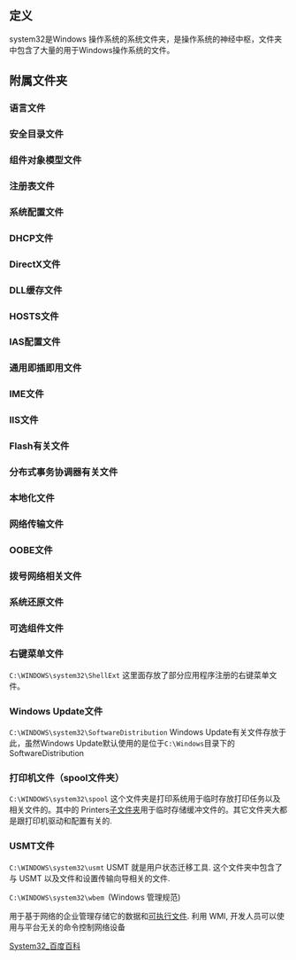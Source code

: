 ## 定义
system32是Windows 操作系统的系统文件夹，是操作系统的神经中枢，文件夹中包含了大量的用于Windows操作系统的文件。
## 附属文件夹
### 语言文件
### 安全目录文件
### 组件对象模型文件
### 注册表文件
### 系统配置文件
### DHCP文件
### DirectX文件
### DLL缓存文件
### HOSTS文件
### IAS配置文件
### 通用即插即用文件
### IME文件
### IIS文件
### Flash有关文件
### 分布式事务协调器有关文件
### 本地化文件
### 网络传输文件
### OOBE文件

### 拨号网络相关文件
### 系统还原文件
### 可选组件文件

### 右键菜单文件
`C:\WINDOWS\system32\ShellExt`
这里面存放了部分应用程序注册的右键菜单文件。
### Windows Update文件
`C:\WINDOWS\system32\SoftwareDistribution`
Windows Update有关文件存放于此，虽然Windows Update默认使用的是位于`C:\Windows`目录下的SoftwareDistribution
### 打印机文件（spool文件夹）
`C:\WINDOWS\system32\spool`
这个文件夹是打印系统用于临时存放打印任务以及相关文件的。其中的 Printers[子文件夹](https://baike.baidu.com/item/%E5%AD%90%E6%96%87%E4%BB%B6%E5%A4%B9?fromModule=lemma_inlink)用于临时存储缓冲文件的。其它文件夹大都是跟打印机驱动和配置有关的.
### USMT文件
`C:\WINDOWS\system32\usmt`
USMT 就是用户状态迁移工具. 这个文件夹中包含了与 USMT 以及文件和设置传输向导相关的文件.

`C:\WINDOWS\system32\wbem `(Windows 管理规范)

用于基于网络的企业管理存储它的数据和[可执行文件](https://baike.baidu.com/item/%E5%8F%AF%E6%89%A7%E8%A1%8C%E6%96%87%E4%BB%B6?fromModule=lemma_inlink). 利用 WMI, 开发人员可以使用与平台无关的命令控制网络设备

[System32_百度百科](https://baike.baidu.com/item/System32/7268040?fr=aladdin#3_23)